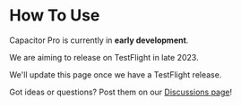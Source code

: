 # How To Use

Capacitor Pro is currently in **early development**.

We are aiming to release on TestFlight in late 2023.

We'll update this page once we have a TestFlight release.

Got ideas or questions? Post them on our [Discussions page](https://github.com/latenitefilms/capacitor/discussions)!